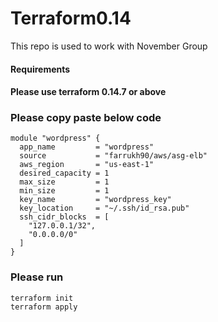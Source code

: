 # Terraform0.14
This repo is used to work with November Group

#### Requirements
#### Please use terraform 0.14.7 or above

### Please copy paste below code 
```
module "wordpress" {
  app_name         = "wordpress"
  source           = "farrukh90/aws/asg-elb"
  aws_region       = "us-east-1"
  desired_capacity = 1
  max_size         = 1
  min_size         = 1
  key_name         = "wordpress_key"
  key_location     = "~/.ssh/id_rsa.pub"
  ssh_cidr_blocks  = [
    "127.0.0.1/32",
    "0.0.0.0/0"
  ]
}
```

### Please run 
```
terraform init
terraform apply
```